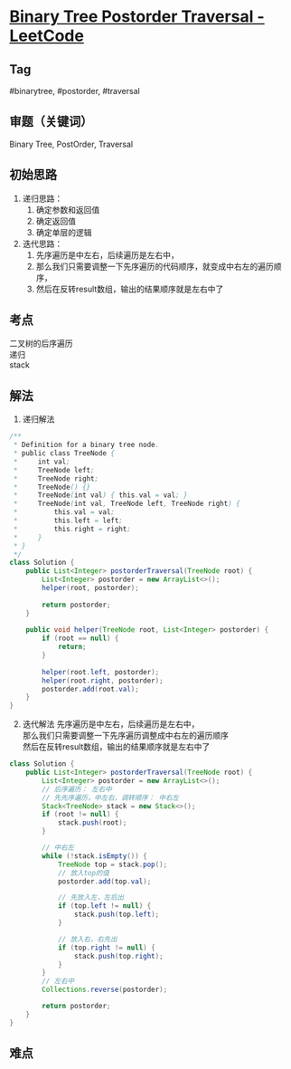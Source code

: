 # [Binary Tree Postorder Traversal - LeetCode](https://leetcode.com/problems/binary-tree-postorder-traversal/description/)
## Tag
#binarytree, #postorder, #traversal


## 审题（关键词） 
Binary Tree, PostOrder, Traversal


## 初始思路  
1. 递归思路：
	1. 确定参数和返回值
	2. 确定返回值
	3. 确定单层的逻辑
2. 迭代思路：
	1. 先序遍历是中左右，后续遍历是左右中，
	2. 那么我们只需要调整一下先序遍历的代码顺序，就变成中右左的遍历顺序，
	3. 然后在反转result数组，输出的结果顺序就是左右中了


## 考点  
二叉树的后序遍历  
递归  
stack  
## 解法  
1. 递归解法
```java
/**
 * Definition for a binary tree node.
 * public class TreeNode {
 *     int val;
 *     TreeNode left;
 *     TreeNode right;
 *     TreeNode() {}
 *     TreeNode(int val) { this.val = val; }
 *     TreeNode(int val, TreeNode left, TreeNode right) {
 *         this.val = val;
 *         this.left = left;
 *         this.right = right;
 *     }
 * }
 */
class Solution {
    public List<Integer> postorderTraversal(TreeNode root) {
        List<Integer> postorder = new ArrayList<>();
        helper(root, postorder);
        
        return postorder;
    }
    
    public void helper(TreeNode root, List<Integer> postorder) {
        if (root == null) {
            return;
        }
        
        helper(root.left, postorder);
        helper(root.right, postorder);
        postorder.add(root.val);
    }
}
```
2. 迭代解法
先序遍历是中左右，后续遍历是左右中，  
那么我们只需要调整一下先序遍历调整成中右左的遍历顺序  
然后在反转result数组，输出的结果顺序就是左右中了  

```java
class Solution {
    public List<Integer> postorderTraversal(TreeNode root) {
        List<Integer> postorder = new ArrayList<>();
        // 后序遍历： 左右中
        // 先先序遍历，中左右，调转顺序： 中右左
        Stack<TreeNode> stack = new Stack<>();
        if (root != null) {
            stack.push(root);
        }

        // 中右左
        while (!stack.isEmpty()) {
            TreeNode top = stack.pop();
            // 放入top的值
            postorder.add(top.val);

            // 先放入左，左后出
            if (top.left != null) {
                stack.push(top.left);
            }

            // 放入右，右先出
            if (top.right != null) {
                stack.push(top.right);
            }   
        }
        // 左右中
        Collections.reverse(postorder);

        return postorder;
    }
}
```
## 难点
